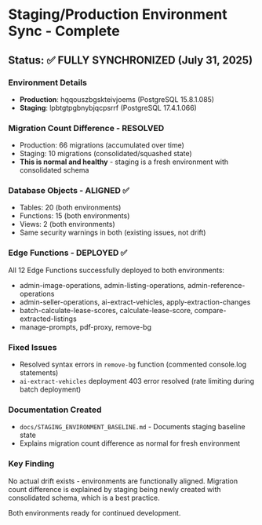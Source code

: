 # Staging/Production Environment Sync - Complete

## Status: ✅ FULLY SYNCHRONIZED (July 31, 2025)

### Environment Details
- **Production**: hqqouszbgskteivjoems (PostgreSQL 15.8.1.085)
- **Staging**: lpbtgtpgbnybjqcpsrrf (PostgreSQL 17.4.1.066)

### Migration Count Difference - RESOLVED
- Production: 66 migrations (accumulated over time)
- Staging: 10 migrations (consolidated/squashed state)
- **This is normal and healthy** - staging is a fresh environment with consolidated schema

### Database Objects - ALIGNED ✅
- Tables: 20 (both environments)
- Functions: 15 (both environments) 
- Views: 2 (both environments)
- Same security warnings in both (existing issues, not drift)

### Edge Functions - DEPLOYED ✅
All 12 Edge Functions successfully deployed to both environments:
- admin-image-operations, admin-listing-operations, admin-reference-operations
- admin-seller-operations, ai-extract-vehicles, apply-extraction-changes
- batch-calculate-lease-scores, calculate-lease-score, compare-extracted-listings
- manage-prompts, pdf-proxy, remove-bg

### Fixed Issues
- Resolved syntax errors in `remove-bg` function (commented console.log statements)
- `ai-extract-vehicles` deployment 403 error resolved (rate limiting during batch deployment)

### Documentation Created
- `docs/STAGING_ENVIRONMENT_BASELINE.md` - Documents staging baseline state
- Explains migration count difference as normal for fresh environment

### Key Finding
No actual drift exists - environments are functionally aligned. Migration count difference is explained by staging being newly created with consolidated schema, which is a best practice.

Both environments ready for continued development.